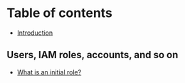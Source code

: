 # Table of contents

* [Introduction](README.md)

## Users, IAM roles, accounts, and so on

* [What is an initial role?](iam/what-is-an-initial-role.md)
